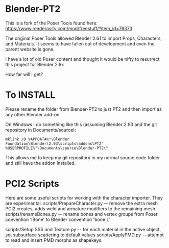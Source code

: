 # Blender-PT2
This is a fork of the Poser Tools found here: https://www.renderosity.com/mod/freestuff/?item_id=76373

The original Poser Tools allowed Blender 2.61 to import Props, Characters, and Materials. It seems to have fallen out of development and even the parent website is gone.

I have a lot of old Poser content and thought it would be nifty to resurrect this project for Blender 2.8x

How far will I get?

# To INSTALL
Please rename the folder from Blender-PT2 to just PT2 and then import as any other Blender add-on

On Windows I do something like this (assuming Blender 2.93 and the git repository in Documents/source):
```dos
mklink /D %APPDATA%"\Blender Foundation\Blender\2.93\scripts\addons\PT2" %USERPROFILE%"\Documents\source\Blender-PT2\"
```
This allows me to keep my git repository in my normal source code folder and still have the addon installed.

# PCI2 Scripts
Here are some useful scripts for working with the character importer. They are experimental.
scripts/PrepareCharacter.py -- remove the extra mesh PCI2 creates, adds weld and armature modifiers to the remaining mesh
scripts/renameBones.py -- rename bones and vertex groups from Poser convention 'lBone' to Blender convention 'bone.L'

scripts/Setup SSS and Texture.py -- for each material in the active object, set subsurface scattering to default values
scripts/ApplyPMD.py -- attempt to read and insert PMD morphs as shapekeys. 

